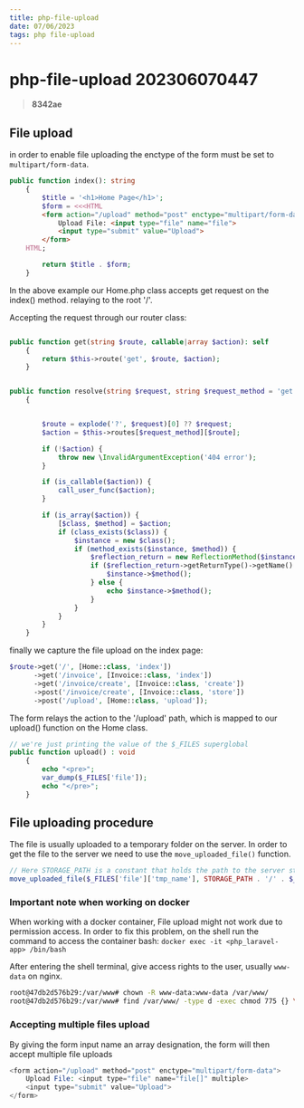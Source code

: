 ```yaml
---
title: php-file-upload
date: 07/06/2023
tags: php file-upload
---
```


# **php-file-upload** 202306070447 
> **8342ae**

  
## File upload
in order to enable file uploading the enctype of the form must be set to `multipart/form-data`.

```php
public function index(): string
    {
        $title = '<h1>Home Page</h1>';
        $form = <<<HTML
        <form action="/upload" method="post" enctype="multipart/form-data">
            Upload File: <input type="file" name="file">
            <input type="submit" value="Upload">
        </form>
    HTML;

        return $title . $form;
    }
```

In the above example our Home.php class accepts get request on the index() method. relaying to the root '/'.

Accepting the request through our router class:
```php

public function get(string $route, callable|array $action): self
    {
        return $this->route('get', $route, $action);
    }


public function resolve(string $request, string $request_method = 'get')
    {


        $route = explode('?', $request)[0] ?? $request;
        $action = $this->routes[$request_method][$route];

        if (!$action) {
            throw new \InvalidArgumentException('404 error');
        }

        if (is_callable($action)) {
            call_user_func($action);
        }

        if (is_array($action)) {
            [$class, $method] = $action;
            if (class_exists($class)) {
                $instance = new $class();
                if (method_exists($instance, $method)) {
                    $reflection_return = new ReflectionMethod($instance, $method);
                    if ($reflection_return->getReturnType()->getName() === 'void') {
                        $instance->$method();
                    } else {
                        echo $instance->$method();
                    }
                }
            }
        }
    }
```

finally we capture the file upload on the index page:

```php
$route->get('/', [Home::class, 'index'])
      ->get('/invoice', [Invoice::class, 'index'])
      ->get('/invoice/create', [Invoice::class, 'create'])
      ->post('/invoice/create', [Invoice::class, 'store'])
      ->post('/upload', [Home::class, 'upload']);
```

The form relays the action to the '/upload' path, which is mapped to our upload() function on the Home class.

```php
// we're just printing the value of the $_FILES superglobal
public function upload() : void
    {
        echo "<pre>";
        var_dump($_FILES['file']);
        echo "</pre>";
    }
```

## File uploading procedure
The file is usually uploaded to a temporary folder on the server.
In order to get the file to the server we need to use the `move_uploaded_file()` function.

```php
// Here STORAGE_PATH is a constant that holds the path to the server storage
move_uploaded_file($_FILES['file']['tmp_name'], STORAGE_PATH . '/' . $_FILES['file']['name']);
```

### Important note when working on docker
When working with a docker container, File upload might not work due to permission access.
In order to fix this problem, on the shell run the command to access the container bash:
`docker exec -it <php_laravel-app> /bin/bash`

After entering the shell terminal, give access rights to the user, usually `www-data` on nginx.
```bash
root@47db2d576b29:/var/www# chown -R www-data:www-data /var/www/
root@47db2d576b29:/var/www# find /var/www/ -type d -exec chmod 775 {} \;
```
### Accepting multiple files upload
By giving the form input name an array designation, the form will then accept multiple file uploads

```php
<form action="/upload" method="post" enctype="multipart/form-data">
    Upload File: <input type="file" name="file[]" multiple>
    <input type="submit" value="Upload">
</form>
```
